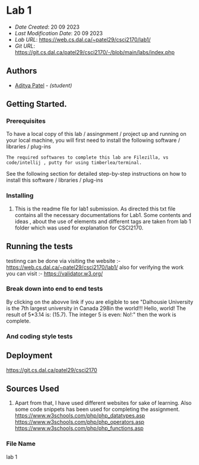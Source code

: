 # Lab 1


* *Date Created*: 20 09 2023
* *Last Modification Date*: 20 09 2023
* *Lab URL*: https://web.cs.dal.ca/~patel29/csci2170/lab1/
* *Git URL*: https://git.cs.dal.ca/patel29/csci2170/-/blob/main/labs/index.php

## Authors
* [Aditya Patel](adityapatel@dal.ca) - *(student)*

## Getting Started.


### Prerequisites

To have a local copy of this lab / assingnment / project up and running on your local machine, you will first need to install the following software / libraries / plug-ins

```
The required softwares to complete this lab are Filezilla, vs code/intellij , putty for using timberlea/terminal.

```

See the following section for detailed step-by-step instructions on how to install this software / libraries / plug-ins

### Installing

1) This is the readme file for lab1 submission.
As directed this txt file contains all the necessary documentations for Lab1. Some contents and ideas , about the use of elements and different tags are taken from lab 1 folder which was used for explanation for CSCI2170. 

## Running the tests

testinng can be done via visiting the website :- https://web.cs.dal.ca/~patel29/csci2170/lab1/
also for verifying the work you can visit :- https://validator.w3.org/

### Break down into end to end tests
By clicking on the abovve link if you are eligible to see "Dalhousie University is
the 7th largest university in Canada
298in the world!!!
Hello, world!
The result of 5*3.14 is: (15.7).
The integer 5 is even: No!:" 
then the work is complete.

### And coding style tests


## Deployment

https://git.cs.dal.ca/patel29/csci2170

## Sources Used

1) Apart from that, I have used different websites for sake of learning. Also some code snippets has been used for completing the assignment.
https://www.w3schools.com/php/php_datatypes.asp
https://www.w3schools.com/php/php_operators.asp
https://www.w3schools.com/php/php_functions.asp


### File Name

lab 1


